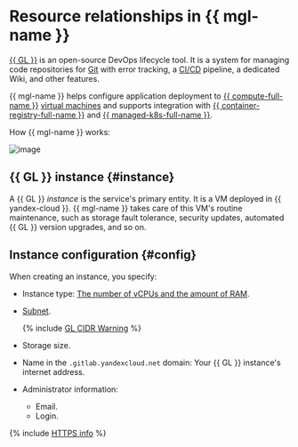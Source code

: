 # Resource relationships in {{ mgl-name }}

[{{ GL }}](https://about.gitlab.com/) is an open-source DevOps lifecycle tool. It is a system for managing code repositories for [Git](https://git-scm.com/) with error tracking, a [CI/CD](https://en.wikipedia.org/wiki/CI/CD) pipeline, a dedicated Wiki, and other features.

{{ mgl-name }} helps configure application deployment to [{{ compute-full-name }}](../../compute/) [virtual machines](../../compute/concepts/vm.md) and supports integration with [{{ container-registry-full-name }}](../../container-registry/) and [{{ managed-k8s-full-name }}](../../managed-kubernetes/).

How {{ mgl-name }} works:

![image](../../_assets/managed-gitlab/gitlab_schema_en.svg)

## {{ GL }} instance {#instance}

A {{ GL }} _instance_ is the service's primary entity. It is a VM deployed in {{ yandex-cloud }}. {{ mgl-name }} takes care of this VM's routine maintenance, such as storage fault tolerance, security updates, automated {{ GL }} version upgrades, and so on.

## Instance configuration {#config}

When creating an instance, you specify:
* Instance type: [The number of vCPUs and the amount of RAM](../../compute/concepts/vm-platforms.md).
* [Subnet](../../vpc/concepts/network.md#subnet).

  {% include [GL CIDR Warning](../../_includes/managed-gitlab/cidr-note.md) %}

* Storage size.
* Name in the `.gitlab.yandexcloud.net` domain: Your {{ GL }} instance's internet address.
* Administrator information:
   * Email.
   * Login.

{% include [HTTPS info](../../_includes/managed-gitlab/note-https.md) %}

